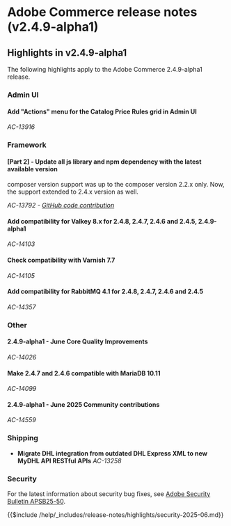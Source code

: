 # Adobe Commerce release notes (v2.4.9-alpha1)

## Highlights in v2.4.9-alpha1

The following highlights apply to the Adobe Commerce 2.4.9-alpha1 release.

### Admin UI

#### Add &quot;Actions&quot; menu for the Catalog Price Rules grid in Admin UI

_AC-13916_

### Framework

#### [Part 2] - Update all js library and npm dependency with the latest available version

composer version support was up to the composer version 2.2.x only. Now, the support extended to 2.4.x version as well.

_AC-13792 - [GitHub code contribution](https://github.com/magento/magento2/commit/19844aa0)_

#### Add compatibility for Valkey 8.x for 2.4.8, 2.4.7, 2.4.6 and 2.4.5, 2.4.9-alpha1

_AC-14103_

#### Check compatibility with Varnish 7.7

_AC-14105_

#### Add compatibility for RabbitMQ 4.1 for 2.4.8, 2.4.7, 2.4.6 and 2.4.5

_AC-14357_

### Other

#### 2.4.9-alpha1 - June Core Quality Improvements

_AC-14026_

#### Make 2.4.7 and 2.4.6 compatible with MariaDB 10.11

_AC-14099_

#### 2.4.9-alpha1 - June 2025 Community contributions

_AC-14559_

### Shipping

* __Migrate DHL integration from outdated DHL Express XML to new MyDHL API RESTful APIs__
  _AC-13258_

### Security

For the latest information about security bug fixes, see [Adobe Security Bulletin APSB25-50](https://helpx.adobe.com/security/products/magento/apsb25-50.html).

{{$include /help/_includes/release-notes/highlights/security-2025-06.md}}
